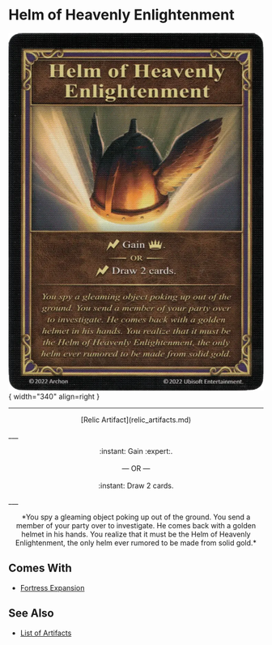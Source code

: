 # Helm of Heavenly Enlightenment

![Helm of Heavenly Enlightenment](../assets/artifacts_relic-helm_of_heavenly_enlightenment.webp){ width="340" align=right }
___
<p style="text-align: center;" markdown>[Relic Artifact](relic_artifacts.md)</p>
___
<p style="text-align: center;" markdown>:instant: Gain :expert:.<br><br>— OR —<br><br>:instant: Draw 2 cards.</p>
___
<p style="text-align: center;" markdown>*You spy a gleaming object poking up out of the ground. You send a member of your party over to investigate. He comes back with a golden helmet in his hands. You realize that it must be the Helm of Heavenly Enlightenment, the only helm ever rumored to be made from solid gold.*</p>


## Comes With

- [Fortress Expansion](../content.md)


## See Also

- [List of Artifacts](../artifacts/index.md)
